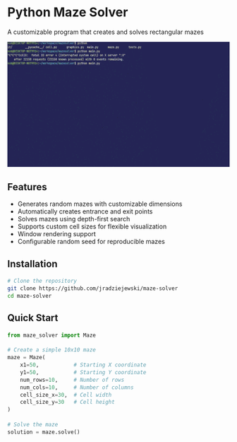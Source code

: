 # Python Maze Solver

A customizable program that creates and solves rectangular mazes

![showcase](https://github.com/jradziejewski/mazesolver/blob/main/showcase.gif?raw=true)

## Features

- Generates random mazes with customizable dimensions
- Automatically creates entrance and exit points
- Solves mazes using depth-first search
- Supports custom cell sizes for flexible visualization
- Window rendering support
- Configurable random seed for reproducible mazes

## Installation

```bash
# Clone the repository
git clone https://github.com/jradziejewski/maze-solver
cd maze-solver
```

## Quick Start

```python
from maze_solver import Maze

# Create a simple 10x10 maze
maze = Maze(
    x1=50,           # Starting X coordinate
    y1=50,           # Starting Y coordinate
    num_rows=10,     # Number of rows
    num_cols=10,     # Number of columns
    cell_size_x=30,  # Cell width
    cell_size_y=30   # Cell height
)

# Solve the maze
solution = maze.solve()
```
